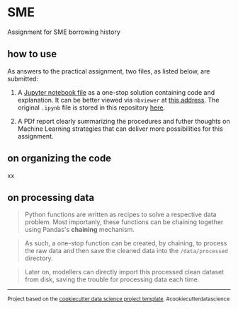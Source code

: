 SME
==============================

Assignment for SME borrowing history


## how to use

As answers to the practical assignment, two files, as listed below, are submitted:

1. A [Jupyter notebook file](https://nbviewer.org/github/leslieDLcy/SME/blob/main/notebooks/SME_assignment_byYuChen.ipynb#) as a one-stop solution containing code and explanation. It can be better viewed via `nbviewer` at [this address](https://nbviewer.org/github/leslieDLcy/SME/blob/main/notebooks/SME_assignment_byYuChen.ipynb#). The original `.ipynb` file is stored in this repository [here](notebooks/SME_assignment_byYuChen.ipynb).

2. A PDf report clearly summarizing the procedures and futher thoughts on Machine Learning strategies that can deliver more possibilities for this assignment. 


## on organizing the code

xx


## on processing data

> Python functions are written as recipes to solve a respective data problem. Most importanly, these functions can be chaining together using Pandas's **chaining** mechanism.

> As such, a one-stop function can be created, by chaining, to process the raw data and then save the cleaned data into the `/data/processed` directory.

> Later on, modellers can directly import this processed clean dataset from disk, saving the trouble for processing data each time.



--------

<p><small>Project based on the <a target="_blank" href="https://drivendata.github.io/cookiecutter-data-science/">cookiecutter data science project template</a>. #cookiecutterdatascience</small></p>

